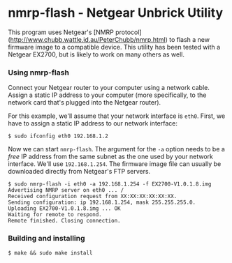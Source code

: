 nmrp-flash - Netgear Unbrick Utility
====================================

This program uses Netgear's [NMRP protocol]
(http://www.chubb.wattle.id.au/PeterChubb/nmrp.html)
to flash a new firmware image to a compatible device. This utility has been
tested with a Netgear EX2700, but is likely to work on many others as well.

### Using nmrp-flash

Connect your Netgear router to your computer using a network cable.
Assign a static IP address to your computer (more specifically, to 
the network card that's plugged into the Netgear router).

For this example, we'll assume that your network interface is `eth0`.
First, we have to assign a static IP address to our network interface:

````
$ sudo ifconfig eth0 192.168.1.2
````

Now we can start `nmrp-flash`. The argument for the `-a` option needs
to be a *free* IP address from the same subnet as the one used by your
network interface. We'll use `192.168.1.254`. The firmware image file
can usually be downloaded directly from Netgear's FTP servers.

````
$ sudo nmrp-flash -i eth0 -a 192.168.1.254 -f EX2700-V1.0.1.8.img
Advertising NMRP server on eth0 ... /
Received configuration request from XX:XX:XX:XX:XX:XX.
Sending configuration: ip 192.168.1.254, mask 255.255.255.0.
Uploading EX2700-V1.0.1.8.img ... OK
Waiting for remote to respond.
Remote finished. Closing connection.
````

### Building and installing

````
$ make && sudo make install
````
